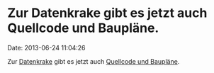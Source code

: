 Zur Datenkrake gibt es jetzt auch Quellcode und Baupläne.
=========================================================

Date: 2013-06-24 11:04:26

Zur [Datenkrake](http://blog.fefe.de/?ts=afbf6505) gibt es jetzt auch
[Quellcode und Baupläne](https://github.com/ddk).
